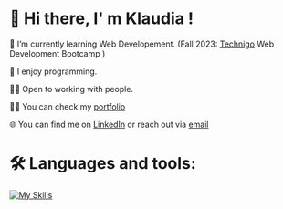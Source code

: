 👋 Hi there, I' m Klaudia !
===

 🌱 I’m currently learning Web Developement. (Fall 2023: [Technigo](https://www.technigo.io/) Web Development Bootcamp )
 
 🥑 I enjoy programming.
 
 🙌🏻 Open to working with people.

 👩‍💻 You can check my [portfolio](https://imaginative-froyo-748def.netlify.app/)

 🌐 You can find me on [LinkedIn](https://www.linkedin.com/in/klaudiawroblewska0410/) or reach out via [email](mailto:kwroblewska0410@gmail.com) 

 🛠 Languages and tools: 
===

[![My Skills](https://skillicons.dev/icons?i=html,css,bootstrap,js,git,github,netlify,vscode)](https://skillicons.dev)





